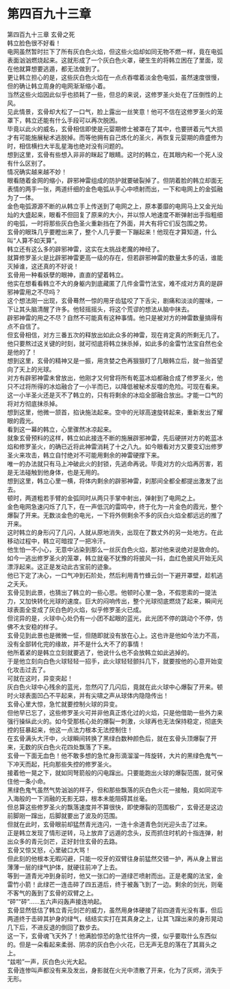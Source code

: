 # 第四百九十三章

第四百九十三章 玄骨之死\
韩立脸色很不好看！\
电网虽然暂时拦下了所有灰白色火焰，但这些火焰却如同无物不燃一样，竟在电弧表面汹汹燃烧起来。这就形成了一个灰白色火罩，硬生生的将韩立困在了里面，现在他就算想要逃遁，都无法做到了。\
更让韩立担心的是，这些灰白色火焰在一点点吞噬着淡金色电弧，虽然速度很慢，但的确让韩立周身的电网渐渐缩小着。\
当然这些火焰因此似乎也损耗了一些，但总的来说，这修罗圣火处在了压倒性的上风。\
见此情景，玄骨却大松了一口气，脸上露出一丝笑意！他可不信在这修罗圣火的笼罩下，韩立还能有什么手段可以再次脱困。\
毕竟以此火的威名，玄骨相信即使是元婴期修士被罩在了其中，也要拼着元气大损才有可能施展秘术逃脱掉。而等他拥有自己炼化的圣火，再恢复元婴期的鼎盛修为时，相信横扫大半乱星海也绝对没有问题的。\
想到这里，玄骨有些想入非非的眯起了眼睛。这时的韩立，在其眼内和一个死人没有什么区别了。\
情况确实越来越不妙！\
眼看随着金网的缩小，辟邪神雷组成的防护就要破裂掉了。但阴着脸的韩立却面无表情的两手一张，两道纤细的金色电弧从手心中喷射而出，一下和电网上的金弧融为了一体。\
金色电弧源源不断的从韩立手上传送到了电网之上，原本萎靡的电网马上又金光灿灿的大盛起来，眼看不但回复了原来的大小，并以惊人地速度不断弹射出手指粗细的电弧，一时将那些灰白色圣火重新挡在了外面，并大有将它们反包围之势。\
玄骨的眼珠几乎要瞪出来了，整个人几乎要一下蹦起来！他现在才算知道，什么叫“人算不如天算”。\
韩立还有这么多的辟邪神雷，这实在太挑战老魔的神经了。\
就算修罗圣火是比辟邪神雷更高一级的存在，但若辟邪神雷的数量太多的话，谁能灭掉谁，这还真的不好说！\
玄骨用一种看妖孽的眼神，直直的望着韩立。\
他实在想看看韩立不大的身躯内到底藏匿了几件金雷竹法宝，难不成对方真的是辟邪神雷用之不尽吗？\
这个想法刚一出现，玄骨蓦然一惊的用牙齿猛咬了下舌尖，剧痛和淡淡的腥味，一下让其头脑清醒了许多。他轻摇摇头，将这个荒谬的想法从脑中抹去。\
辟邪神雷的用之不尽？自然不可能真有这种事情。他只是被对方的神雷数量搞得有点不自信了。\
但玄骨相信，对方三番五次的释放出如此众多的神雷，现在肯定真的所剩无几了。他只要熬过这关键的时刻，就可彻底将韩立抹杀掉，如此多的金雷竹法宝自然也全是他的了！\
想到这里，玄骨的精神又是一振，用贪婪之色再狠狠盯了几眼韩立后，就一抬首望向了天上的光球。\
对方有辟邪神雷未曾放出，他刚才又何曾将所有乾蓝冰焰都融合成了修罗圣火，他只不过将所得的冰焰融合了一小半而已，以降低被秘术反噬的危险。可现在看来。这一小半圣火还是灭不了韩立的，只有将剩余的冰焰全部融合放出。才能一口气的将对方彻底抹杀掉。\
想到这里，他微一颔首，掐诀施法起来。空中的光球高速旋转起来，重新发出了耀眼的霞光。\
看到这一幕的韩立，心里骤然冰凉起来。\
就象玄骨预料的这样，韩立如此接连不断的施展辟邪神雷，先后硬拼对方的乾蓝冰焰和修罗圣火，的确已近将此神雷消耗了十之八九。如今眼看对方又要变幻出修罗圣火来攻击，韩立自忖绝对不可能用剩余的神雷硬撑下来。\
唯一的办法就只有马上冲破此火的封锁，先逃命再说。毕竟对方的火焰再厉害，若是无法碰触到他身体，也是无用的。\
想到这里，韩立心里一横，将体内剩余的辟邪神雷，刹那间全都全都提出激发了出去。\
顿时，两道粗若手臂的金弧同时从两只手掌中射出，弹射到了电网之上。\
金色电网急速闪烁了几下，在一声低沉的雷鸣中，终于化为一片金色的霞光，整个爆裂了开来。无数淡金色的电光，一下将外侧剩余不多的灰白火焰全都远远的推了开来。\
这时韩立的身形闪了几闪，人就从原地消失，出现在了数丈外的另一处地方。在此移动过程中，韩立可暗捏了一把冷汗。\
他生怕一不小心，无意中沾染到那么一丝灰白色火焰，那对他来说绝对是致命的。如今一逃出修罗圣火的笼罩，韩立就毫不犹豫的将披风一抖，血红色披风开始无风漂浮起来。这正是发动此古宝前的迹象。\
他已下定了决心，一口气冲到石阶处，然后利用青竹蜂云剑一下避开罩壁，趁机逃之夭夭。\
玄骨见到此景，也猜出了韩立的一些心思。他顿时心里一急，不假思索的一提法力，又加快转化光球的速度。巨大的闷响传出，整个光球彻底燃烧了起来，瞬间光球表面全变成了灰白色的火焰，似乎修罗圣火已成。\
但诧异的是，火球中心处仍有一小团不起眼的蓝光，此光团不停的跳动个不停，仿佛不太安稳的样子。\
玄骨见到此景也是微微一怔，但随即就没有放在心上。这也许是他如今法力不高，没有全部转化完的缘故，并不是什么大不了的事情！\
他所着紧的是韩立立刻就要逃了，他说什么也不会放韩立如此逃掉的。\
于是他立刻向白色火球轻轻一招手，此火球轻轻颤抖几下，就要按他的心意开始变化攻击过去了。\
可就在这时，异变突起！\
灰白色火球中心残余的蓝光，忽然闪了几闪后，竟就在此火球中心爆裂了开来。顿时火球表面凹凸不平起来，并有尖啸之声从球体内隐隐传出！\
玄骨心里大惊，急忙就要控制火球的异变。\
但他早已忘了，这些修罗圣火可并非他真正炼化过的火焰，只是他借助一些外力来强行操纵此火的。如今受那核心处的爆裂一刺激，火球再也无法保持稳定，彻底失控的狂暴起来，他这一点法力根本无法控制住！\
在玄骨满头大汗中，火球瞬间转换了黑绿白数种颜色后，就在玄骨头顶爆裂了开来，无数的灰白色火花四处飘落了下来。\
玄骨一下面无血色！他不敢多想的急忙身形滴溜溜一阵旋转，大片的黑绿色鬼气一下冲天而起，托向那些失控的修罗圣火。\
接着他一晃之下，就如同弩箭般的闪电蹿出。只要能跑出火球的爆裂范围，就可保住他一条小命。\
黑绿色鬼气虽然气势汹汹的样子，但和那些飘落的灰白色火花一接触，竟如同泥牛入海般的一下消融的无影无踪，根本未能阻碍其丝毫。\
但总算这些修罗圣火的飘落速度并不算很快，即使爆裂的范围极广，玄骨还是这边前脚刚一蹿出，后脚就要出了波及的范围。\
但就在此时，玄骨眼前却猛然青光连闪，一连十余道青色剑光迎头击了过来。\
正是韩立发现了情形逆转，马上放弃了远遁的念头，反而抓住时机的十指连弹，射出众多的青元剑芒，正好封住玄骨的去路。\
玄骨又惊又怒，心里破口大骂！\
但此刻的他根本无暇闪避，只能一咬牙的双臂往身前猛然交错一护，再从身上冒出薄薄一层的绿气护体，就硬往前冲了上去。\
等到一道青光冲到身前时，他又一张口的一道绿芒喷射而出。正是老魔的法宝，金雷竹小箭！此绿芒一连击碎了四五道后，终于被轰飞到了一边。剩余的剑光，则毫不客气的轰到了玄骨的双臂之上。\
“砰”“砰”……五六声闷轰声接连响起。\
玄骨显然低估了韩立青元剑芒的威力，虽然用身体硬接了前四道青光没有事，但后两道终于击碎其护身的绿气，结结实实打在其真身之上，让其飞蹿出来的身形晃动几下后，不进反退的倒回了数步去。\
这一下，玄骨魂飞天外了！他满脸惊恐的急忙往怀内一摸，似乎要取什么东西似的。但是一朵看起来柔弱、阴凉的灰白色小火花，已无声无息的落在了其肩头之上。\
“兹啦”一声，灰白色火光大起。\
玄骨连惨叫声都没有来及发出，身影就在火光中溃散了开来，化为了灰烬，消失于无形。
